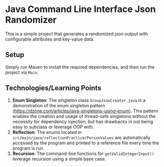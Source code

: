 # Java Command Line Interface Json Randomizer
This is a simple project that generates a randomized json output with configurable attributes and key-value data.

## Setup
Simply run Maven to install the required dependencies, and then run the project via `Main`.

## Technologies/Learning Points
1. **Enum Singleton**: The singleton class `GroupJsonCreator.java` is a demonstration of the enum singleton pattern (https://dzone.com/articles/java-singletons-using-enum). This pattern enables the creation and usage of thread-safe singletons without the necessity for dependency injection, but has drawbacks in not being easy to subclass or leverage OOP with.
2. **Reflection**: The enums located in `src/main/java/reflectionPractice/PersonValues` are automatically accessed by the program and printed to a reference file every time the program is run.
3. **Recursion**: The command-line functions for  `getValidIntegerInput()` leverage recursion using a simple base case.

